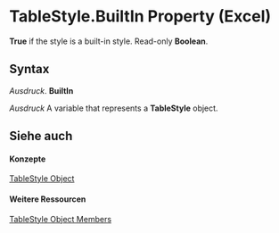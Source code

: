 
# TableStyle.BuiltIn Property (Excel)

 **True** if the style is a built-in style. Read-only **Boolean**.


## Syntax

 _Ausdruck_. **BuiltIn**

 _Ausdruck_ A variable that represents a **TableStyle** object.


## Siehe auch


#### Konzepte


[TableStyle Object](191a5c2c-ecf4-f88a-1639-be7ee9c369c3.md)
#### Weitere Ressourcen


[TableStyle Object Members](http://msdn.microsoft.com/library/a9266fdf-6168-bedc-0a17-81ccb43449e5%28Office.15%29.aspx)
